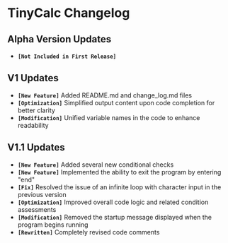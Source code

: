# TinyCalc Changelog
## Alpha Version Updates
- **`[Not Included in First Release]`**

## V1 Updates
- **`[New Feature]`** Added README.md and change_log.md files
- **`[Optimization]`** Simplified output content upon code completion for better clarity
- **`[Modification]`** Unified variable names in the code to enhance readability

## V1.1 Updates
- **`[New Feature]`** Added several new conditional checks
- **`[New Feature]`** Implemented the ability to exit the program by entering "end"
- **`[Fix]`** Resolved the issue of an infinite loop with character input in the previous version
- **`[Optimization]`** Improved overall code logic and related condition assessments
- **`[Modification]`** Removed the startup message displayed when the program begins running
- **`[Rewritten]`** Completely revised code comments